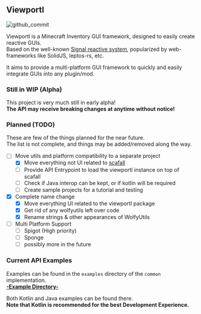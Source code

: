 ## Viewportl

![github_commit](https://img.shields.io/github/last-commit/WolfyScript/WolfyUtilities)

Viewportl is a Minecraft Inventory GUI framework, designed to easily create reactive GUIs.  
Based on the well-known [Signal reactive system](https://www.solidjs.com/guides/reactivity#how-it-works), popularized by web-frameworks like SolidJS, leptos-rs, etc.

It aims to provide a multi-platform GUI framework to quickly and easily integrate GUIs into any plugin/mod.

### Still in WIP (Alpha)
This project is very much still in early alpha!   
**The API may receive breaking changes at anytime without notice!**

### Planned (TODO)
These are few of the things planned for the near future.  
The list is not complete, and things may be added/removed along the way.
* [ ] Move utils and platform compatibility to a separate project
  * [x] Move everything not UI related to [scafall](https://github.com/WolfyScript/scafall)
  * [ ] Provide API Entrypoint to load the viewportl instance on top of scafall
  * [ ] Check if Java interop can be kept, or if kotlin will be required
  * [ ] Create sample projects for a tutorial and testing
* [x] Complete name change
    * [x] Move everything UI related to the viewportl package
    * [x] Get rid of any wolfyutils left over code
    * [x] Rename strings & other appearances of WolfyUtils
* [ ] Multi Platform Support
  * [ ] Spigot (High priority)
  * [ ] Sponge 
  * [ ] possibly more in the future

### Current API Examples
Examples can be found in the `examples` directory of the `common` implementation.  
[**-Example Directory-**](https://github.com/WolfyScript/viewportl/tree/master/common/src/main/java/com/wolfyscript/viewportl/gui/example)

Both Kotlin and Java examples can be found there.  
**Note that Kotlin is recommended for the best Development Experience.**
